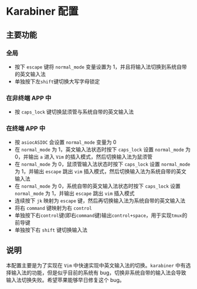 # Karabiner 配置

## 主要功能

### 全局

- 按下 `escape` 键将 `normal_mode` 变量设置为 1，并且将输入法切换到系统自带的英文输入法
- 单独按下左`shift`键切换大写字母锁定

### 在非终端 APP 中

- 按 `caps_lock` 键切换鼠须管与系统自带的英文输入法

### 在终端 APP 中

- 按 `asiocASIOC` 会设置 `normal_mode` 变量为 0
- 在 `normal_mode` 为 1，英文输入法状态时按下 `caps_lock` 设置 `normal_mode` 为 0，并输出 `a` 进入 `Vim` 的插入模式，然后切换输入法为鼠须管
- 在 `normal_mode` 为 0，鼠须管输入法状态时按下 `caps_lock` 设置 `normal_mode` 为 1，并输出 `escape` 跳出 `vim` 插入模式，然后切换输入法为系统自带的英文输入法
- 在 `normal_mode` 为 0，系统自带的英文输入法状态时按下 `caps_lock` 设置 `normal_mode` 为 1，并输出 `escape` 跳出 `vim` 插入模式
- 连续按下 `jk` 映射为 `escape` 键，然后再切换输入法为系统自带的英文输入法
- 将右 `command` 键映射为右 `control`
- 单独按下右`control`键(即右`command`键)输出`control+space`，用于实现`tmux`的前导键
- 单独按下右 `shift` 键切换输入法

## 说明

本配置主要是为了实现在 `Vim` 中快速实现中英文输入法的切换。`karabiner` 中有选择输入法的功能，但是似乎目前的系统有 bug，切换非系统自带的输入法会导致输入法切换失败。希望苹果能够早日修复这个 bug。
